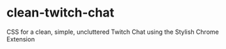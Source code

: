 # clean-twitch-chat
CSS for a clean, simple, uncluttered Twitch Chat using the Stylish Chrome Extension
